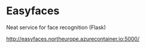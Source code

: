 # Easyfaces
Neat service for face recognition (Flask)

http://easyfaces.northeurope.azurecontainer.io:5000/
